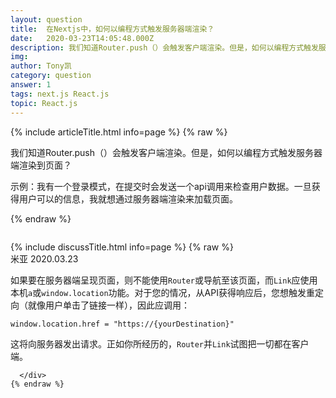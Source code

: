 ```yaml
---
layout: question
title:  在Nextjs中，如何以编程方式触发服务器端渲染？
date:   2020-03-23T14:05:48.000Z
description: 我们知道Router.push（）会触发客户端渲染。但是，如何以编程方式触发服务器端渲染到页面？示例：我有一个登录模式，在提交时会发送一个api调用来...
img: 
author: Tony凯
category: question
answer: 1
tags: next.js React.js
topic: React.js
---
```

<div class="article-root">
  <div class="article">
    {% include articleTitle.html info=page %}
    {% raw %}
    <div class="article-content"><p><font style="vertical-align: inherit;"><font style="vertical-align: inherit;">我们知道Router.push（）会触发客户端渲染。</font><font style="vertical-align: inherit;">但是，如何以编程方式触发服务器端渲染到页面？</font></font></p>

<p><font style="vertical-align: inherit;"><font style="vertical-align: inherit;">示例：我有一个登录模式，在提交时会发送一个api调用来检查用户数据。</font><font style="vertical-align: inherit;">一旦获得用户可以的信息，我就想通过服务器端渲染来加载页面。</font></font></p></div>
    {% endraw %}
  </div>
  <p style="height: 0;width:0;overflow: hidden;"> 第3125篇《在Nextjs中，如何以编程方式触发服务器端渲染？》来自Winter(https://github.com/aiyld/aiyld.github.io)的站点</p>
  <div class="discuss-wrapper">
    {% include discussTitle.html info=page %}
    {% raw %}
    <div class="discuss-item">
        <div class="discuss-parent">
          <div class="discuss-meta">
            <span class="discuss-user">米亚</span>
            <span class="discuss-time">2020.03.23</span>
          </div>
          <div class="discuss-comment"><p><font style="vertical-align: inherit;"><font style="vertical-align: inherit;">如果要在服务器端呈现页面，则不能使用</font></font><code>Router</code><font style="vertical-align: inherit;"><font style="vertical-align: inherit;">或</font><font style="vertical-align: inherit;">导航至该页面，而</font></font><code>Link</code><font style="vertical-align: inherit;"><font style="vertical-align: inherit;">应使用本机</font></font><code>a</code><font style="vertical-align: inherit;"><font style="vertical-align: inherit;">或</font></font><code>window.location</code><font style="vertical-align: inherit;"><font style="vertical-align: inherit;">功能。</font><font style="vertical-align: inherit;">对于您的情况，从API获得响应后，您想触发重定向（就像用户单击了链接一样），因此应调用：</font></font></p>

<pre class="lang-js prettyprint-override"><code>window.location.href = "https://{yourDestination}"
</code></pre>

<p><font style="vertical-align: inherit;"><font style="vertical-align: inherit;">这将向服务器发出请求。</font><font style="vertical-align: inherit;">正如你所经历的，</font></font><code>Router</code><font style="vertical-align: inherit;"><font style="vertical-align: inherit;">并</font></font><code>Link</code><font style="vertical-align: inherit;"><font style="vertical-align: inherit;">试图把一切都在客户端。</font></font></p></div>
        </div>
        
      </div>
    {% endraw %}
  </div>
<div>
